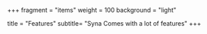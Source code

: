 +++
fragment = "items"
weight = 100
background = "light"

title = "Features"
subtitle= "Syna Comes with a lot of features"
+++
